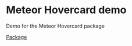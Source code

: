 Meteor Hovercard demo
======

Demo for the Meteor Hovercard package

[Package](https://github.com/gwendall/meteor-hovercard)
